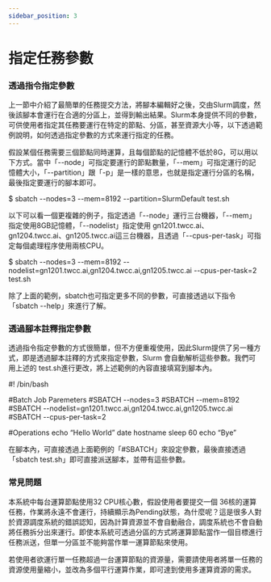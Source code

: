 ```yaml
---
sidebar_position: 3
---
```


# 指定任務參數

### 透過指令指定參數

上一節中介紹了最簡單的任務提交方法，將腳本編輯好之後，交由Slurm調度，然後該腳本會運行在合適的分區上，並得到輸出結果。Slurm本身提供不同的參數，可供使用者指定其任務要運行在特定的節點、分區，甚至資源大小等，以下透過範例說明，如何透過指定參數的方式來運行指定的任務。

假設某個任務需要三個節點同時運算，且每個節點的記憶體不低於8G，可以用以下方式。當中「--node」可指定要運行的節點數量，「--mem」可指定運行的記憶體大小，「--partition」跟「-p」是一樣的意思，也就是指定運行分區的名稱，最後指定要運行的腳本即可。

<div style={{'background-color':'black', 'color':'white', 'padding':'20px'}}>

$ sbatch --nodes=3 --mem=8192 --partition=SlurmDefault test.sh

</div>


以下可以看一個更複雜的例子，指定透過「--node」運行三台機器，「--mem」指定使用8GB記憶體，「--nodelist」指定使用 gn1201.twcc.ai、gn1204.twcc.ai、gn1205.twcc.ai這三台機器，且透過「--cpus-per-task」可指定每個處理程序使用兩核CPU。

<div style={{'background-color':'black', 'color':'white', 'padding':'20px'}}>

$ sbatch --nodes=3 --mem=8192 --nodelist=gn1201.twcc.ai,gn1204.twcc.ai,gn1205.twcc.ai --cpus-per-task=2 test.sh

</div>

除了上面的範例，sbatch也可指定更多不同的參數，可直接透過以下指令「sbatch --help」來進行了解。


### 透過腳本註釋指定參數

透過指令指定參數的方式很簡單，但不方便重複使用，因此Slurm提供了另一種方式，即是透過腳本註釋的方式來指定參數，Slurm 會自動解析這些參數。我們可用上述的 test.sh進行更改，將上述範例的內容直接填寫到腳本內。

<div style={{'background-color':'black', 'color':'white', 'padding':'20px'}}>

#! /bin/bash

#Batch Job Paremeters
#SBATCH --nodes=3 
#SBATCH --mem=8192
#SBATCH --nodelist=gn1201.twcc.ai,gn1204.twcc.ai,gn1205.twcc.ai
#SBATCH --cpus-per-task=2

#Operations
echo “Hello World”
date
hostname
sleep 60
echo “Bye”

</div>


在腳本內，可直接透過上面範例的「#SBATCH」來設定參數，最後直接透過「sbatch test.sh」即可直接派送腳本，並帶有這些參數。

### 常見問題

本系統中每台運算節點使用32 CPU核心數，假設使用者要提交一個 36核的運算任務，作業將永遠不會運行，持續顯示為Pending狀態，為什麼呢？這是很多人對於資源調度系統的錯誤認知，因為計算資源並不會自動融合，調度系統也不會自動將任務拆分出來運行。即使本系統可透過分區的方式將運算節點當作一個目標進行任務派送，但單一分區並不能夠當作單一運算節點來使用。

若使用者欲運行單一任務超過一台運算節點的資源量，需要請使用者將單一任務的資源使用量縮小，並改為多個平行運算作業，即可達到使用多運算資源的需求。